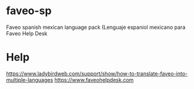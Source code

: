 # faveo-sp
Faveo spanish mexican language pack (Lenguaje espaniol mexicano para Faveo Help Desk

# Help

https://www.ladybirdweb.com/support/show/how-to-translate-faveo-into-multiple-languages
https://www.faveohelpdesk.com
